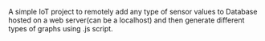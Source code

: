 A simple IoT project to remotely add any type of sensor values to Database hosted on a web server(can be a localhost) and then generate different types of graphs using 
.js script.
